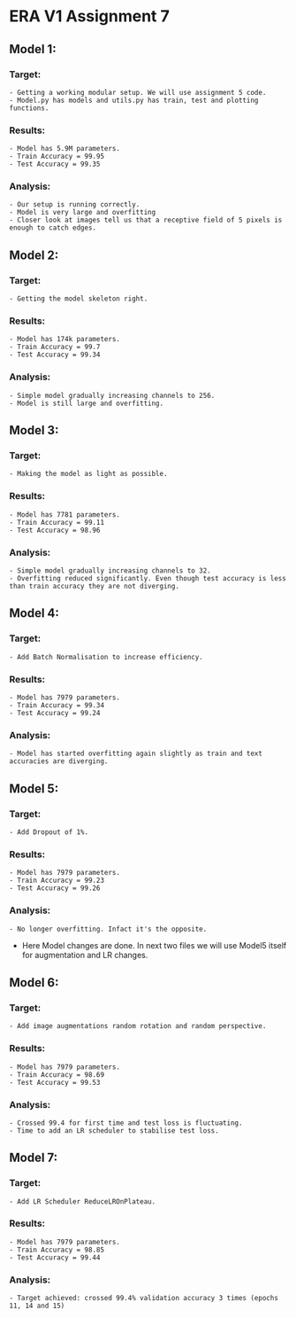# ERA V1 Assignment 7

## Model 1:
### Target:
    - Getting a working modular setup. We will use assignment 5 code.
    - Model.py has models and utils.py has train, test and plotting functions.
### Results:
    - Model has 5.9M parameters.
    - Train Accuracy = 99.95
    - Test Accuracy = 99.35
### Analysis:
    - Our setup is running correctly.
    - Model is very large and overfitting
    - Closer look at images tell us that a receptive field of 5 pixels is enough to catch edges.

## Model 2:
### Target:
    - Getting the model skeleton right.
### Results:
    - Model has 174k parameters.
    - Train Accuracy = 99.7
    - Test Accuracy = 99.34
### Analysis:
    - Simple model gradually increasing channels to 256.
    - Model is still large and overfitting.

## Model 3:
### Target:
    - Making the model as light as possible.
### Results:
    - Model has 7781 parameters.
    - Train Accuracy = 99.11
    - Test Accuracy = 98.96
### Analysis:
    - Simple model gradually increasing channels to 32.
    - Overfitting reduced significantly. Even though test accuracy is less than train accuracy they are not diverging.

## Model 4:
### Target:
    - Add Batch Normalisation to increase efficiency.
### Results:
    - Model has 7979 parameters.
    - Train Accuracy = 99.34
    - Test Accuracy = 99.24
### Analysis:
    - Model has started overfitting again slightly as train and text accuracies are diverging.

## Model 5:
### Target:
    - Add Dropout of 1%.
### Results:
    - Model has 7979 parameters.
    - Train Accuracy = 99.23
    - Test Accuracy = 99.26
### Analysis:
    - No longer overfitting. Infact it's the opposite.

- Here Model changes are done. In next two files we will use Model5 itself for augmentation and LR changes.

## Model 6:
### Target:
    - Add image augmentations random rotation and random perspective.
### Results:
    - Model has 7979 parameters.
    - Train Accuracy = 98.69
    - Test Accuracy = 99.53
### Analysis:
    - Crossed 99.4 for first time and test loss is fluctuating.
    - Time to add an LR scheduler to stabilise test loss.

## Model 7:
### Target:
    - Add LR Scheduler ReduceLROnPlateau.
### Results:
    - Model has 7979 parameters.
    - Train Accuracy = 98.85
    - Test Accuracy = 99.44
### Analysis:
    - Target achieved: crossed 99.4% validation accuracy 3 times (epochs 11, 14 and 15)
